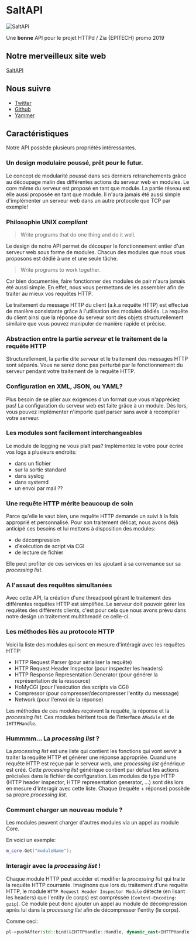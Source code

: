 # SaltAPI

![SaltAPI](https://saltapi.github.io/img/Logo256.png)

Une **bonne** API pour le projet HTTPd / Zia {EPITECH} promo 2019

## Notre merveilleux site web

[SaltAPI](https://saltapi.github.io/)

## Nous suivre

* [Twitter](https://twitter.com/Salt_API)
* [Github](https://github.com/Adpa18/SaltAPI)
* [Yammer](https://www.yammer.com/epitech.eu/#/threads/inGroup?type=in_group&feedId=10244128)

## Caractéristiques

Notre API possède plusieurs propriétés intéressantes.

### Un design modulaire poussé, prêt pour le futur.

Le concept de modularité poussé dans ses derniers retranchements grâce au découpage malin des différentes actions du serveur web en modules.
Le core même du serveur est proposé en tant que module. La partie réseau est elle aussi proposée en tant que module.
Il n'aura jamais été aussi simple d'implémenter un serveur web dans un autre protocole que TCP par exemple!

### Philosophie UNIX *compliant*

> Write programs that do one thing and do it well.

Le design de notre API permet de découper le fonctionnement entier d'un serveur web sous forme de modules.
Chacun des modules que nous vous proposons est dédié à une et une seule tâche.

> Write programs to work together.

Car bien documentée, faire fonctionner des modules de pair n'aura jamais été aussi simple.
En effet, nous vous permettons de les assembler afin de traiter au mieux vos requêtes HTTP.

Le traitement du message HTTP du client (a.k.a requête HTTP) est effectué de manière consistante grâce à l'utilisation des modules dédiés.
La requête du client ainsi que la réponse du serveur sont des objets structurellement similaire que vous pouvez manipuler de manière rapide et précise.

### Abstraction entre la partie *serveur* et le traitement de la requête HTTP

Structurellement, la partie dite *serveur* et le traitement des messages HTTP sont séparés.
Vous ne serez donc pas perturbé par le fonctionnement du serveur pendant votre traitement de la requête HTTP.

### Configuration en XML, JSON, ou YAML?

Plus besoin de se plier aux exigences d'un format que vous n'appréciez pas!
La configuration du serveur web est faite grâce à un module. Dès lors, vous pouvez implémenter n'importe quel parser sans avoir à recompiler votre serveur.

### Les modules sont facilement interchangeables

Le module de logging ne vous plaît pas? Implémentez le votre pour écrire vos logs à plusieurs endroits:

* dans un fichier
* sur la sortie standard
* dans syslog
* dans systemd
* un envoi par mail ??

### Une requête HTTP mérite beaucoup de soin

Parce qu'elle le vaut bien, une requête HTTP demande un suivi à la fois approprié et personnalisé.
Pour son traitement délicat, nous avons déjà anticipé ces besoins et lui mettons à disposition des modules:

* de décompression
* d'exécution de script via CGI
* de lecture de fichier

Elle peut profiter de ces services en les ajoutant à sa convenance sur sa *processing list*.

### A l'assaut des requêtes simultanées

Avec cette API, la création d'une threadpool gérant le traitement des différentes requêtes HTTP est simplifiée.
Le serveur doit pouvoir gérer les requêtes des différents clients, c'est pour cela que nous avons prévu dans notre design un traitement multithreadé ce celle-ci.

### Les méthodes liés au protocole HTTP

Voici la liste des modules qui sont en mesure d'intéragir avec les requêtes HTTP:

* HTTP Request Parser (pour sérialiser la requête)
* HTTP Request Header Inspector (pour inspecter les headers)
* HTTP Response Representation Generator (pour générer la représentation de la ressource)
* HoMyCGI (pour l'exécution des scripts via CGI)
* Compressor (pour compresser/decompresser l'entity du messsage)
* Network (pour l'envoi de la réponse)

Les méthodes de ces modules reçoivent la requête, la réponse et la *processing list*.
Ces modules héritent tous de l'interface `AModule` et de `IHTTPHandle`.

### Hummmm... La *processing list* ?

La *processing list* est une liste qui contient les fonctions qui vont servir à traiter la requête HTTP et générer une réponse appropriée.
Quand une requête HTTP est reçue par le serveur web, une *processing list* générique est créé.
Cette *processing list* générique contient par défaut les actions précisées dans le fichier de configuration.
Les modules de type HTTP (HTTP header inspector, HTTP representation generator, ...) sont dès lors en mesure d'interagir avec cette liste.
Chaque {requête + réponse} possède sa propre *processing list*.

### Comment charger un nouveau module ?

Les modules peuvent charger d'autres modules via un appel au module Core.

En voici un exemple:

```cpp
m_core.Get("moduleName");
```

### Interagir avec la *processing list* !

Chaque module HTTP peut accéder et modifier la *processing list* qui traite la requête HTTP courrante.
Imaginons que lors du traitement d'une requête HTTP, le module `HTTP Request Header Inspector Module` détecte (en lisant les headers) que l'entity (le corps) est compréssée (`Content-Encoding: gzip`).
Ce module peut donc ajouter un appel au module de décompression après lui dans la *processing list* afin de décompresser l'entity (le corps).

Comme ceci:

```cpp
pl->pushAfter(std::bind(&IHTTPHandle::Handle, dynamic_cast<IHTTPHandle *>(m_core.Get("DecompressionModule"))), *pl->begin());
```
